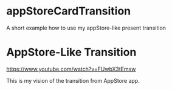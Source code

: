 # appStoreCardTransition
A short example how to use my appStore-like present transition

# AppStore-Like Transition

https://www.youtube.com/watch?v=FUwbX3tEmsw


This is my vision of the transition from AppStore app.



